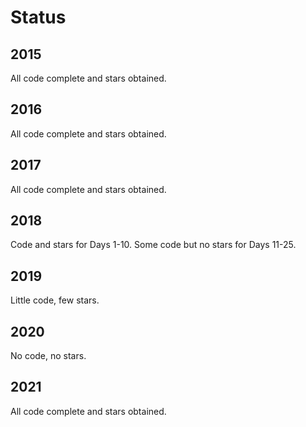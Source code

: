 # Status

## 2015

All code complete and stars obtained.

## 2016

All code complete and stars obtained.

## 2017

All code complete and stars obtained.

## 2018

Code and stars for Days 1-10. Some code but no stars for Days 11-25.

## 2019

Little code, few stars.

## 2020

No code, no stars.

## 2021

All code complete and stars obtained.
